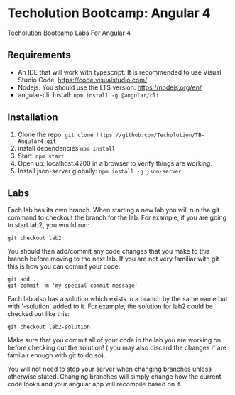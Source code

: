 # Techolution Bootcamp: Angular 4
Techolution Bootcamp Labs For Angular 4
## Requirements
- An IDE that will work with typescript.  It is recommended to use Visual Studio Code: https://code.visualstudio.com/
- Nodejs.  You should use the LTS version: https://nodejs.org/en/
- angular-cli. Install: `npm install -g @angular/cli`
## Installation
1. Clone the repo: `git clone https://github.com/Techolution/TB-Angular4.git`
2. install dependencies `npm install`
3. Start: `npm start`
4. Open up: localhost:4200 in a browser to verify things are working.
5. Install json-server globally: `npm install -g json-server`

## Labs
Each lab has its own branch.  When starting a new lab you will run the git command to checkout the branch for the lab.  For example, if you are going to start lab2, you would run:

```
git checkout lab2
```

You should then add/commit any code changes that you make to this branch before moving to the next lab. 
If you are not very familiar with git this is how you can commit your code: 

```
git add .
git commit -m 'my special commit message'
```

Each lab also has a solution which exists in a branch by the same name but with '-solution' added to it.  For example, the solution for lab2 could be checked out like this: 

```
git checkout lab2-solution
```

Make sure that you commit all of your code in the lab you are working on before checking out the solution!  ( you may also discard the changes if are familair enough with git to do so).

You will not need to stop your server when changing branches unless otherwise stated.  Changing branches will simply change how the current code looks and your angular app will recompile based on it. 
